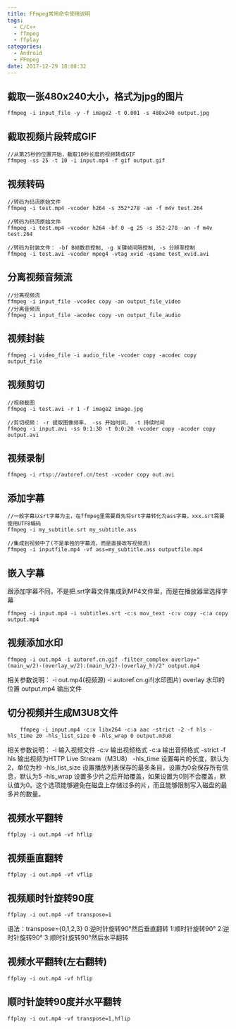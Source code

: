 ```yaml
---
title: FFmpeg常用命令使用说明
tags:
  - C/C++
  - ffmpeg
  - ffplay
categories:
  - Android
  - FFmpeg
date: 2017-12-29 18:08:32
---
```


## 截取一张480x240大小，格式为jpg的图片
```
ffmpeg -i input_file -y -f image2 -t 0.001 -s 480x240 output.jpg
```

## 截取视频片段转成GIF
```
//从第25秒的位置开始，截取10秒长度的视频转成GIF
ffmpeg -ss 25 -t 10 -i input.mp4 -f gif output.gif
```

## 视频转码
```
//转码为码流原始文件
ffmpeg -i test.mp4 -vcoder h264 -s 352*278 -an -f m4v test.264

//转码为码流原始文件
ffmpeg -i test.mp4 -vcoder h264 -bf 0 -g 25 -s 352-278 -an -f m4v test.264

//转码为封装文件： -bf B帧数目控制, -g 关键帧间隔控制, -s 分辨率控制
ffmpeg -i test.avi -vcoder mpeg4 -vtag xvid -qsame test_xvid.avi
```

## 分离视频音频流
```
//分离视频流
ffmpeg -i input_file -vcodec copy -an output_file_video
//分离音频流
ffmpeg -i input_file -acodec copy -vn output_file_audio
```

## 视频封装
```
ffmpeg -i video_file -i audio_file -vcoder copy -acodec copy output_file
```

## 视频剪切
```
//视频截图
ffmpeg -i test.avi -r 1 -f image2 image.jpg

//剪切视频： -r 提取图像频率， -ss 开始时间， -t 持续时间
ffmpeg -i input.avi -ss 0:1:30 -t 0:0:20 -vcoder copy -acoder copy output.avi
```

## 视频录制
```
ffmpeg -i rtsp://autoref.cn/test -vcoder copy out.avi
```

## 添加字幕
```
//一般字幕以srt字幕为主，在ffmpeg里需要首先将srt字幕转化为ass字幕，xxx.srt需要使用UTF8编码
ffmpeg -i my_subtitle.srt my_subtitle.ass

//集成到视频中了(不是单独的字幕流，而是直接改写视频流)
ffmpeg -i inputfile.mp4 -vf ass=my_subtitle.ass outputfile.mp4
```

## 嵌入字幕
跟添加字幕不同，不是把.srt字幕文件集成到MP4文件里，而是在播放器里选择字幕
```
ffmpeg -i input.mp4 -i subtitles.srt -c:s mov_text -c:v copy -c:a copy output.mp4
```

## 视频添加水印
```
ffmpeg -i out.mp4 -i autoref.cn.gif -filter_complex overlay="(main_w/2)-(overlay_w/2):(main_h/2)-(overlay_h)/2" output.mp4
```
相关参数说明：
-i out.mp4(视频源)
-i autoref.cn.gif(水印图片)
overlay 水印的位置
output.mp4 输出文件

## 切分视频并生成M3U8文件
```
    ffmpeg -i input.mp4 -c:v libx264 -c:a aac -strict -2 -f hls -hls_time 20 -hls_list_size 0 -hls_wrap 0 output.m3u8
```
相关参数说明：
-i 输入视频文件
-c:v 输出视频格式
-c:a 输出音频格式
-strict
-f hls 输出视频为HTTP Live Stream（M3U8）
-hls_time 设置每片的长度，默认为2，单位为秒
-hls_list_size 设置播放列表保存的最多条目，设置为0会保存所有信息，默认为5
-hls_wrap 设置多少片之后开始覆盖，如果设置为0则不会覆盖，默认值为0。这个选项能够避免在磁盘上存储过多的片，而且能够限制写入磁盘的最多片的数量。

## 视频水平翻转
```
ffplay -i out.mp4 -vf hflip
```

## 视频垂直翻转
```
ffplay -i out.mp4 -vf vflip
```

## 视频顺时针旋转90度
```
ffplay -i out.mp4 -vf transpose=1
```
语法：transpose={0,1,2,3}
0:逆时针旋转90°然后垂直翻转
1:顺时针旋转90°
2:逆时针旋转90°
3:顺时针旋转90°然后水平翻转

## 视频水平翻转(左右翻转)
```
ffplay -i out.mp4 -vf hflip
```

## 顺时针旋转90度并水平翻转
```
ffplay -i out.mp4 -vf transpose=1,hflip
```

